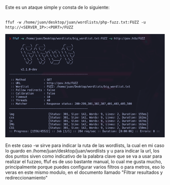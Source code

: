Este es un ataque simple y consta de lo siguiente:

``` shell

ffuf -w /home/juan/desktop/juan/wordlists/php-fuzz.txt:FUZZ -u http://<SERVER_IP>:<PORT>/FUZZ
```

<img src="..\Z-Imagenes\image.png" />


En este caso -w sirve para indicar la ruta de las wordlists, la cual en mi caso lo guardo en /home/juan/desktop/juan/wordlists y u para indicar la url, los dos puntos siven como indicativo de la palabra clave que se va a usar para realizar el fuzzeo, ffuf es de uso bastante manual, lo cual me gusta mucho, principalmente porque puedes configurar varios filtros o para metros, eso lo veras en este mismo modulo, en el documento llamado "Filtrar resultados y redireccionamiento"
